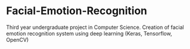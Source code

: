 # Facial-Emotion-Recognition
Third year undergraduate project in Computer Science. Creation of facial emotion recognition system using deep learning (Keras, Tensorflow, OpenCV)
